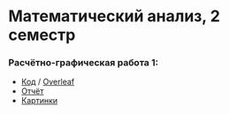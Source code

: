 # Математический анализ, 2 семестр

### Расчётно-графическая работа 1:
* [Код](https://github.com/1Menemi1/IS-2020-Math-Analysis-2-sem/blob/main/%D0%A0%D0%B0%D1%81%D1%87%D1%91%D1%82%D0%BD%D0%BE-%D0%B3%D1%80%D0%B0%D1%84%D0%B8%D1%87%D0%B5%D1%81%D0%BA%D0%B0%D1%8F%20%D1%80%D0%B0%D0%B1%D0%BE%D1%82%D0%B0%201/main.tex) / [Overleaf](https://ru.overleaf.com/read/sbhfmhchwxzh)
* [Отчёт](https://github.com/1Menemi1/IS-2020-math-analysis-2-sem/blob/main/%D0%A0%D0%B0%D1%81%D1%87%D1%91%D1%82%D0%BD%D0%BE-%D0%B3%D1%80%D0%B0%D1%84%D0%B8%D1%87%D0%B5%D1%81%D0%BA%D0%B0%D1%8F%20%D1%80%D0%B0%D0%B1%D0%BE%D1%82%D0%B0%201/main.pdf)
* [Картинки](https://github.com/1Menemi1/IS-2020-Math-Analysis-2-sem/tree/main/%D0%A0%D0%B0%D1%81%D1%87%D1%91%D1%82%D0%BD%D0%BE-%D0%B3%D1%80%D0%B0%D1%84%D0%B8%D1%87%D0%B5%D1%81%D0%BA%D0%B0%D1%8F%20%D1%80%D0%B0%D0%B1%D0%BE%D1%82%D0%B0%201/pictures)
